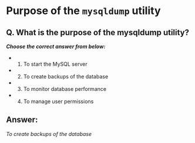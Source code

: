 # Purpose of the `mysqldump` utility

## Q. What is the purpose of the mysqldump utility?

***Choose the correct answer from below:***

  - 1. To start the MySQL server

  - 2. To create backups of the database

  - 3. To monitor database performance

  - 4. To manage user permissions


## Answer:

*To create backups of the database*
